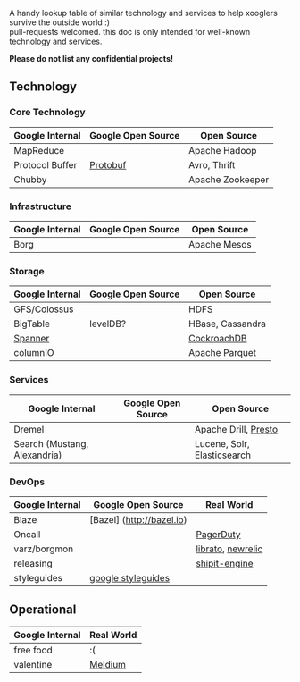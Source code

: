A handy lookup table of similar technology and services to help xooglers survive the outside world :)  
pull-requests welcomed. this doc is only intended for well-known technology and services.

__Please do not list any confidential projects!__

## Technology

### Core Technology

| Google Internal   | Google Open Source   |  Open Source  |
| -------------     |  -------------       |-------------  |
| MapReduce         |     | Apache Hadoop  |
| Protocol Buffer   | [Protobuf](https://github.com/google/protobuf)    | Avro, Thrift      |
| Chubby            |      | Apache Zookeeper      |


### Infrastructure

| Google Internal   | Google Open Source   |  Open Source  |
| -------------     |  -------------       |-------------  |
| Borg              |                      | Apache Mesos  |


### Storage

| Google Internal  | Google Open Source | Open Source    |
| -------------|------------ |-------------|
| GFS/Colossus| | HDFS |
| BigTable     |  levelDB?  | HBase, Cassandra |
| [Spanner](http://research.google.com/archive/spanner.html)   | | [CockroachDB](https://github.com/cockroachdb/cockroach) |
| columnIO | | Apache Parquet |


### Services

| Google Internal  | Google Open Source | Open Source    |
| -------------|------------ |-------------|
| Dremel       |             | Apache Drill, [Presto](https://prestodb.io) |
| Search (Mustang, Alexandria) |             | Lucene, Solr, Elasticsearch|

### DevOps
| Google Internal  | Google Open Source | Real World    |
| -------------|------------ |-------------|
| Blaze        |  [Bazel] (http://bazel.io)          |  |
| Oncall       |             | [PagerDuty](https://pagerduty.com) |
| varz/borgmon | | [librato](https://www.librato.com), [newrelic](http://newrelic.com)|
| releasing | | [shipit-engine](https://github.com/Shopify/shipit-engine)|
| styleguides | [google styleguides](https://github.com/google/styleguide) | |


## Operational
| Google Internal  |   Real World  |
| -------------    | ------------- |
| free food        |   :(          |
| valentine        | [Meldium](https://www.meldium.com/)  |
